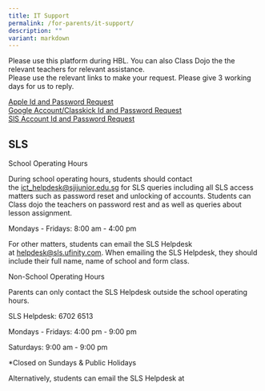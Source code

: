 ```yaml
---
title: IT Support
permalink: /for-parents/it-support/
description: ""
variant: markdown
---
```

Please use this platform during HBL. You can also Class Dojo the the relevant teachers for relevant assistance.   
Please use the relevant links to make your request. Please give 3 working days for us to reply. 

  
[Apple Id and Password Request  
](https://forms.gle/jAbPxj67ELytT9ke6)[Google Account/Classkick Id and Password Request  
](https://forms.gle/mW4KW9L23UT5WHKt9)[SlS Account Id and Password Request](https://forms.gle/yryBsPWcBrF3NqV66)

## SLS 


School Operating Hours

During school operating hours, students should contact the [ict\_helpdesk@sjijunior.edu.sg](mailto:ict_helpdesk@sjijunior.edu.sg) for SLS queries including all SLS access matters such as password reset and unlocking of accounts. Students can Class dojo the teachers on password rest and as well as queries about lesson assignment.

Mondays - Fridays: 8:00 am - 4:00 pm

For other matters, students can email the SLS Helpdesk at [helpdesk@sls.ufinity.com](mailto:helpdesk@sls.ufinity.com). When emailing the SLS Helpdesk, they should include their full name, name of school and form class.

Non-School Operating Hours

Parents can only contact the SLS Helpdesk outside the school operating hours.

SLS Helpdesk: 6702 6513

Mondays - Fridays: 4:00 pm - 9:00 pm

Saturdays: 9:00 am - 9:00 pm

\*Closed on Sundays & Public Holidays

Alternatively, students can email the SLS Helpdesk at
